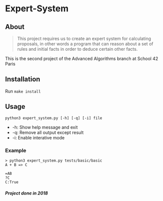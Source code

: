 # Expert-System

About
-----
>This project requires us to create an expert system for calculating proposals, in other words a program that can reason about a set of rules and initial facts in order to deduce certain other facts.

This is the second project of the Advanced Algorithms branch at School 42 Paris

Installation
------------
Run `make install`

Usage
-----
`python3 expert_system.py [-h] [-q] [-i] file`
* -h: Show help message and exit
* -q: Remove all output except result
* -i: Enable interative mode

### Example
```
> python3 expert_system.py tests/basic/basic
A + B => C

=AB
?C
C:True
```

##### Project done in 2018
